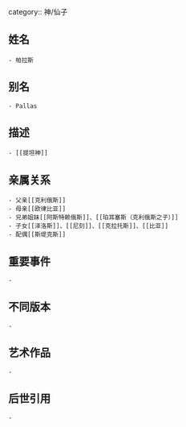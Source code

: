 category:: 神/仙子
## 姓名
	- 帕拉斯
## 别名
	- Pallas
## 描述
	- [[提坦神]]
## 亲属关系
	- 父亲[[克利俄斯]]
	- 母亲[[欧律比亚]]
	- 兄弟姐妹[[阿斯特赖俄斯]]、[[珀耳塞斯（克利俄斯之子）]]
	- 子女[[泽洛斯]]、[[尼刻]]、[[克拉托斯]]、[[比亚]]
	- 配偶[[斯堤克斯]]
## 重要事件
	-
## 不同版本
	-
## 艺术作品
	-
## 后世引用
	-
